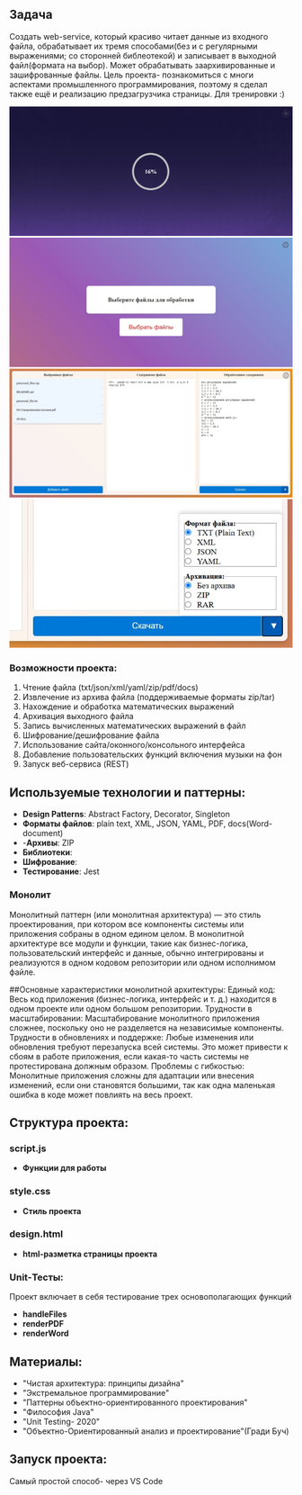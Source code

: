 ## Задача
Создать web-service, который красиво читает данные из входного файла, обрабатывает их тремя способами(без и с регулярными выражениями; со сторонней библеотекой) и записывает в выходной файл(формата на выбор). Может обрабатывать заархивированные и зашифрованные файлы.
Цель проекта- познакомиться с многи аспектами промышленного программирования, поэтому я сделал также ещё и реализацию предзагрузчика страницы. Для тренировки :)

![Фото](1.png)<br>
![Фото](2.png)<br>
![Фото](3.png)<br>
![Фото](4.png)<br>
### Возможности проекта:
1. Чтение файла (txt/json/xml/yaml/zip/pdf/docs)
2. Извлечение из архива файла (поддерживаемые форматы zip/tar)
3. Нахождение и обработка математических выражений 
4. Архивация выходного файла
5. Запись вычисленных математических выражений в файл
6. Шифрование/дешифрование файла
7. Использование сайта/оконного/консольного интерфейса
8. Добавление пользовательских функций включения музыки на фон
9. Запуск веб-сервиса (REST)

## Используемые технологии и паттерны:
- **Design Patterns**: Abstract Factory, Decorator, Singleton
- **Форматы файлов**: plain text, XML, JSON, YAML, PDF, docs(Word-document)
- -**Архивы**: ZIP
- **Библиотеки**:
- **Шифрование**: 
- **Тестирование**: Jest


### Монолит
Монолитный паттерн (или монолитная архитектура) — это стиль проектирования,
при котором все компоненты системы или приложения собраны в одном едином целом.
В монолитной архитектуре все модули и функции, такие как бизнес-логика, пользовательский 
интерфейс и данные, обычно интегрированы и реализуются в одном кодовом репозитории или одном исполнимом файле.

##Основные характеристики монолитной архитектуры:
Единый код: Весь код приложения (бизнес-логика, интерфейс и т. д.) находится в одном проекте или одном большом репозитории.
Трудности в масштабировании: Масштабирование монолитного приложения сложнее, поскольку оно не разделяется на независимые компоненты.
Трудности в обновлениях и поддержке: Любые изменения или обновления требуют перезапуска всей системы. Это может привести 
к сбоям в работе приложения, если какая-то часть системы не протестирована должным образом.
Проблемы с гибкостью: Монолитные приложения сложны для адаптации или внесения изменений, если они становятся большими, так как 
одна маленькая ошибка в коде может повлиять на весь проект.




## Структура проекта:
### script.js
- **Функции для работы**

### style.css
- **Стиль проекта**

### design.html
- **html-разметка страницы проекта**
  
### Unit-Тесты:
Проект включает в себя тестирование трех основополагающих функций
- **handleFiles**
- **renderPDF**
- **renderWord**

## Материалы:
- "Чистая архитектура: принципы дизайна"
- "Экстремальное программирование"
- "Паттерны объектно-ориентированного проектирования"
- "Философия Java"
- "Unit Testing- 2020"
- "Объектно-Ориентированный анализ и проектирование"(Гради Буч)
  
## Запуск проекта:
Cамый простой способ- через VS Code


